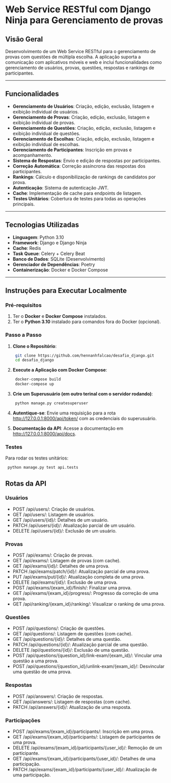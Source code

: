 # Web Service RESTful com Django Ninja para Gerenciamento de provas

## Visão Geral

Desenvolvimento de um Web Service RESTful para o gerenciamento de provas com questões de múltipla escolha. A aplicação suporta a comunicação com aplicativos móveis e web e inclui funcionalidades como gerenciamento de usuários, provas, questões, respostas e rankings de participantes.

---

## Funcionalidades

- **Gerenciamento de Usuários**: Criação, edição, exclusão, listagem e exibição individual de usuários.
- **Gerenciamento de Provas**: Criação, edição, exclusão, listagem e exibição individual de provas.
- **Gerenciamento de Questões**: Criação, edição, exclusão, listagem e exibição individual de questões.
- **Gerenciamento de Escolhas**: Criação, edição, exclusão, listagem e exibição individual de escolhas.
- **Gerenciamento de Participantes**: Inscrição em provas e acompanhamento.
- **Sistema de Respostas**: Envio e edição de respostas por participantes.
- **Correção Automática**: Correção assíncrona das respostas dos participantes.
- **Rankings**: Cálculo e disponibilização de rankings de candidatos por prova.
- **Autenticação**: Sistema de autenticação JWT.
- **Cache**: Implementação de cache para endpoints de listagem.
- **Testes Unitários**: Cobertura de testes para todas as operações principais.

---

## Tecnologias Utilizadas

- **Linguagem**: Python 3.10
- **Framework**: Django e Django Ninja
- **Cache**: Redis
- **Task Queue**: Celery + Celery Beat
- **Banco de Dados**: SQLite (Desenvolvimento)
- **Gerenciador de Dependências**: Poetry
- **Containerização**: Docker e Docker Compose

---

## Instruções para Executar Localmente

### Pré-requisitos

1. Ter o **Docker** e **Docker Compose** instalados.
2. Ter o **Python 3.10** instalado para comandos fora do Docker (opcional).

### Passo a Passo

1. **Clone o Repositório**:
   ```bash
    git clone https://github.com/hennanhfalcao/desafio_django.git
    cd desafio_django
   ```
2. **Execute a Aplicação com Docker Compose**:
   ```bash
    docker-compose build
    docker-compose up
   ```
3. **Crie um Superusuário (em outro terinal com o servidor rodando)**:
   ```bash
    python manage.py createsuperuser
   ```

4. **Autentique-se**: Envie uma requisição para a rota http://127.0.0.1:8000/api/token/ com as credenciais do superusuário.

4. **Documentação da API**: Acesse a documentação em http://127.0.0.1:8000/api/docs.

### Testes
Para rodar os testes unitários:
   ```bash
    python manage.py test api.tests
   ```

## Rotas da API
### Usuários
 - POST /api/users/: Criação de usuários.
 - GET /api/users/: Listagem de usuários.
 - GET /api/users/{id}/: Detalhes de um usuário.
 - PATCH /api/users/{id}/: Atualização parcial de um usuário.
 - DELETE /api/users/{id}/: Exclusão de um usuário.
### Provas
 - POST /api/exams/: Criação de provas.
 - GET /api/exams/: Listagem de provas (com cache).
 - GET /api/exams/{id}/: Detalhes de uma prova.
 - PATCH /api/exams/patch/{id}/: Atualização parcial de uma prova.
 - PUT /api/exams/put/{id}/: Atualização completa de uma prova.
 - DELETE /api/exams/{id}/: Exclusão de uma prova.
 - POST /api/exams/{exam_id}/finish/: Finalizar uma prova.
 - GET /api/exams/{exam_id}/progress/: Progresso da correção de uma prova.
 - GET /api/ranking/{exam_id}/ranking/: Visualizar o ranking de uma prova.
### Questões
 - POST /api/questions/: Criação de questões.
 - GET /api/questions/: Listagem de questões (com cache).
 - GET /api/questions/{id}/: Detalhes de uma questão.
 - PATCH /api/questions/{id}/: Atualização parcial de uma questão.
 - DELETE /api/questions/{id}/: Exclusão de uma questão.
 - POST /api/questions/{question_id}/link-exam/{exam_id}/: Vincular uma questão a uma prova.
 - POST /api/questions/{question_id}/unlink-exam/{exam_id}/: Desvincular uma questão de uma prova.
### Respostas
 - POST /api/answers/: Criação de respostas.
 - GET /api/answers/: Listagem de respostas (com cache).
 - PATCH /api/answers/{id}/: Atualização de uma resposta.
### Participações
 - POST /api/exams/{exam_id}/participants/: Inscrição em uma prova.
 - GET /api/exams/{exam_id}/participants/: Listagem de participantes de uma prova.
 - DELETE /api/exams/{exam_id}/participants/{user_id}/: Remoção de um participante.
 - GET /api/exams/{exam_id}/participants/{user_id}/: Detalhes de uma participação.
 - PATCH /api/exams/{exam_id}/participants/{user_id}/: Atualização de uma participação.
